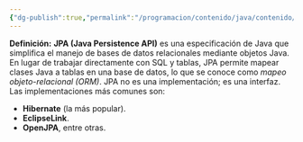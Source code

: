 ```yaml
---
{"dg-publish":true,"permalink":"/programacion/contenido/java/contenido/spring-boot/contenido/persistencia-de-datos-bbdd/jpa/"}
---
```


**Definición:** **JPA (Java Persistence API)** es una especificación de Java que simplifica el manejo de bases de datos relacionales mediante objetos Java. En lugar de trabajar directamente con SQL y tablas, JPA permite mapear clases Java a tablas en una base de datos, lo que se conoce como _mapeo objeto-relacional (ORM)_.
JPA no es una implementación; es una interfaz. Las implementaciones más comunes son:
- **Hibernate** (la más popular).
- **EclipseLink**.
- **OpenJPA**, entre otras.

